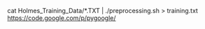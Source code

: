cat Holmes_Training_Data/*.TXT | ./preprocessing.sh > training.txt 
https://code.google.com/p/pygoogle/
